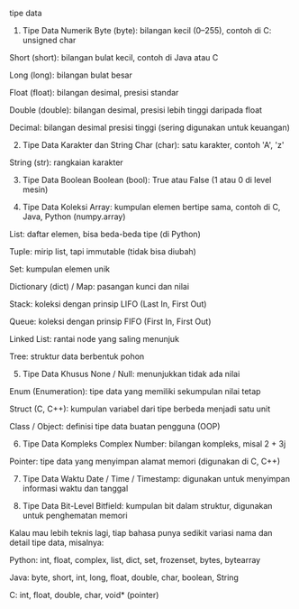 tipe data
1. Tipe Data Numerik
Byte (byte): bilangan kecil (0–255), contoh di C: unsigned char

Short (short): bilangan bulat kecil, contoh di Java atau C

Long (long): bilangan bulat besar

Float (float): bilangan desimal, presisi standar

Double (double): bilangan desimal, presisi lebih tinggi daripada float

Decimal: bilangan desimal presisi tinggi (sering digunakan untuk keuangan)

2. Tipe Data Karakter dan String
Char (char): satu karakter, contoh 'A', 'z'

String (str): rangkaian karakter

3. Tipe Data Boolean
Boolean (bool): True atau False (1 atau 0 di level mesin)

4. Tipe Data Koleksi
Array: kumpulan elemen bertipe sama, contoh di C, Java, Python (numpy.array)

List: daftar elemen, bisa beda-beda tipe (di Python)

Tuple: mirip list, tapi immutable (tidak bisa diubah)

Set: kumpulan elemen unik

Dictionary (dict) / Map: pasangan kunci dan nilai

Stack: koleksi dengan prinsip LIFO (Last In, First Out)

Queue: koleksi dengan prinsip FIFO (First In, First Out)

Linked List: rantai node yang saling menunjuk

Tree: struktur data berbentuk pohon

5. Tipe Data Khusus
None / Null: menunjukkan tidak ada nilai

Enum (Enumeration): tipe data yang memiliki sekumpulan nilai tetap

Struct (C, C++): kumpulan variabel dari tipe berbeda menjadi satu unit

Class / Object: definisi tipe data buatan pengguna (OOP)

6. Tipe Data Kompleks
Complex Number: bilangan kompleks, misal 2 + 3j

Pointer: tipe data yang menyimpan alamat memori (digunakan di C, C++)

7. Tipe Data Waktu
Date / Time / Timestamp: digunakan untuk menyimpan informasi waktu dan tanggal

8. Tipe Data Bit-Level
Bitfield: kumpulan bit dalam struktur, digunakan untuk penghematan memori

Kalau mau lebih teknis lagi, tiap bahasa punya sedikit variasi nama dan detail tipe data, misalnya:

Python: int, float, complex, list, dict, set, frozenset, bytes, bytearray

Java: byte, short, int, long, float, double, char, boolean, String

C: int, float, double, char, void* (pointer)

